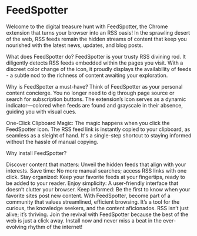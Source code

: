 # FeedSpotter

Welcome to the digital treasure hunt with FeedSpotter, the Chrome extension that turns your browser into an RSS oasis! In the sprawling desert of the web, RSS feeds remain the hidden streams of content that keep you nourished with the latest news, updates, and blog posts.

What does FeedSpotter do?
FeedSpotter is your trusty RSS divining rod. It diligently detects RSS feeds embedded within the pages you visit. With a discreet color change of the icon, it proudly displays the availability of feeds - a subtle nod to the richness of content awaiting your exploration.

Why is FeedSpotter a must-have?
Think of FeedSpotter as your personal content concierge. You no longer need to dig through page source or search for subscription buttons. The extension’s icon serves as a dynamic indicator—colored when feeds are found and grayscale in their absence, guiding you with visual cues.

One-Click Clipboard Magic:
The magic happens when you click the FeedSpotter icon. The RSS feed link is instantly copied to your clipboard, as seamless as a sleight of hand. It's a single-step shortcut to staying informed without the hassle of manual copying.

Why install FeedSpotter?

Discover content that matters: Unveil the hidden feeds that align with your interests.
Save time: No more manual searches; access RSS links with one click.
Stay organized: Keep your favorite feeds at your fingertips, ready to be added to your reader.
Enjoy simplicity: A user-friendly interface that doesn’t clutter your browser.
Keep informed: Be the first to know when your favorite sites post new content.
With FeedSpotter, become part of a community that values streamlined, efficient browsing. It’s a tool for the curious, the knowledge seekers, and the content aficionados. RSS isn’t just alive; it’s thriving. Join the revival with FeedSpotter because the best of the web is just a click away. Install now and never miss a beat in the ever-evolving rhythm of the internet!
